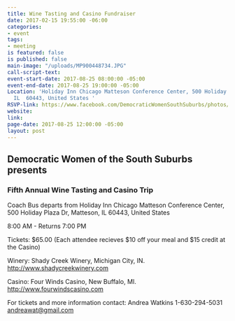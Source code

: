 ```yaml
---
title: Wine Tasting and Casino Fundraiser
date: 2017-02-15 19:55:00 -06:00
categories:
- event
tags:
- meeting
is featured: false
is published: false
main-image: "/uploads/MP900448734.JPG"
call-script-text: 
event-start-date: 2017-08-25 08:00:00 -05:00
event-end-date: 2017-08-25 19:00:00 -05:00
Location: 'Holiday Inn Chicago Matteson Conference Center, 500 Holiday Plaza Dr, Matteson,
  IL  60443, United States '
RSVP-link: https://www.facebook.com/DemocraticWomenSouthSuburbs/photos/gm.453762014979395/1534680643258887/?type=3&theater
website: 
link: 
page-date: 2017-08-25 12:00:00 -05:00
layout: post
---
```


## Democratic Women of the South Suburbs presents
### Fifth Annual Wine Tasting and Casino Trip

Coach Bus departs from Holiday Inn Chicago Matteson Conference Center, 500 Holiday Plaza Dr, Matteson, IL  60443, United States

8:00 AM - Returns 7:00 PM

Tickets: $65.00  (Each attendee recieves $10 off your meal and $15 credit at the Casino)

Winery: Shady Creek Winery, Michigan City, IN. 
http://www.shadycreekwinery.com

Casino: Four Winds Casino, New Buffalo, MI. 
http://www.fourwindscasino.com 

For tickets and more information contact: 
Andrea Watkins 1-630-294-5031
andreawat@gmail.com 